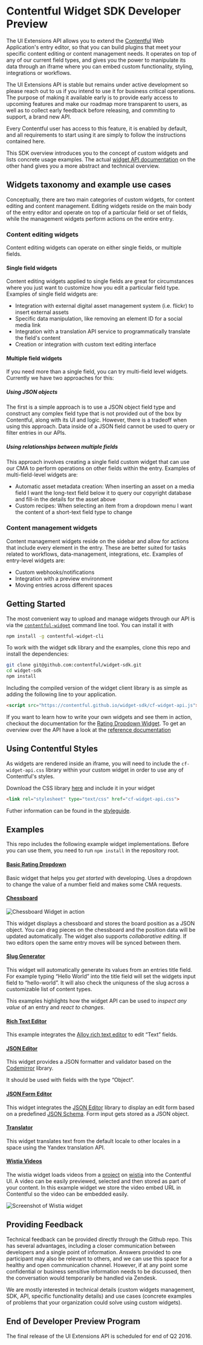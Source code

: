 # Contentful Widget SDK Developer Preview

The UI Extensions API allows you to extend the [Contentful](https://www.contentful.com)
Web Application's entry editor, so that you can build plugins that meet your
specific content editing or content management needs. It operates on top of any
of our current field types, and gives you the power to manipulate its data
through an iframe where you can embed custom functionality, styling,
integrations or workflows.

The UI Extensions API is stable but remains under active development so please reach out to us if you intend to use it for business critical operations. The purpose of making it available early is to provide early access to upcoming features and make our roadmap more transparent to users, as well as to collect early feedback before releasing, and commiting to support, a brand new API. 

Every Contentful user has access to this feature, it is enabled by default, and all requirements to start using it are simply to follow the instructions contained here.

This SDK overview introduces you to the concept of custom widgets and lists concrete
usage examples. The actual [widget API documentation][api-ref]
on the other hand gives you a more abstract and technical overview.

## Widgets taxonomy and example use cases

Conceptually, there are two main categories of custom widgets, for content
editing and content management. Editing widgets reside on the main body of the
entry editor and operate on top of a particular field or set of fields, while
the management widgets perform actions on the entire entry.

### Content editing widgets
Content editing widgets can operate on either single fields, or multiple fields.

#### Single field widgets
Content editing widgets applied to single fields are great for circumstances
where you just want to customize how you edit a particular field type. Examples
of single field widgets are:

* Integration with external digital asset management system (i.e. flickr) to
  insert external assets
* Specific data manipulation, like removing an element ID for a social media
  link
* Integration with a translation API service to programmatically translate the
  field's content
* Creation or integration with custom text editing interface

#### Multiple field widgets
If you need more than a single field, you can try multi-field level widgets.
Currently we have two approaches for this:

##### Using JSON objects
The first is a simple approach is to use a JSON object field type and construct
any complex field type that is not provided out of the box by Contentful, along
with its UI and logic. However, there is a tradeoff when using this approach.
Data inside of a JSON field cannot be used to query or filter entries in our
APIs.

##### Using relationships between multiple fields
This approach involves creating a single field custom widget that can use our
CMA to perform operations on other fields within the entry.
Examples of multi-field-level widgets are:

* Automatic asset metadata creation: When inserting an asset on a media field I
  want the long-text field below it to query our copyright database and fill-in
  the details for the asset above
* Custom recipes: When selecting an item from a dropdown menu I want the content
  of a short-text field type to change

### Content management widgets

Content management widgets reside on the sidebar and allow for actions that
include every element in the entry. These are better suited for tasks related to
workflows, data-management, integrations, etc.
Examples of entry-level widgets are:

* Custom webhooks/notifications
* Integration with a preview environment
* Moving entries across different spaces

## Getting Started

The most convenient way to upload and manage widgets through our API is via the
[`contentful-widget`][cf-widget-cli] command line tool. You can install it with

```bash
npm install -g contentful-widget-cli
```

To work with the widget sdk library and the examples, clone this repo and
install the dependencies:

```bash
git clone git@github.com:contentful/widget-sdk.git
cd widget-sdk
npm install
```

Including the compiled version of the widget client library is as simple as
adding the following line to your application.

```html
<script src="https://contentful.github.io/widget-sdk/cf-widget-api.js"></script>
```

If you want to learn how to write your own widgets and see them in
action, checkout the documentation for the
[Rating Dropdown Widget](./examples/rating-dropdown). To get an overview over
the API have a look at the [reference documentation][api-ref]

[cf-widget-cli]: https://github.com/contentful/contentful-widget-cli
[api-ref]: doc/widget-api-frontend.md


## Using Contentful Styles

As widgets are rendered inside an iframe, you will need to include the
`cf-widget-api.css` library within your custom widget in order to use any of
Contentful's styles.

Download the CSS library [here](https://contentful.github.io/widget-sdk/cf-widget-api.css) and include it in your widget

```html
<link rel="stylesheet" type="text/css" href="cf-widget-api.css">
```

Futher information can be found in the
[styleguide](http://contentful.github.io/widget-sdk/styleguide).


## Examples

This repo includes the following example widget implementations. Before you can
use them, you need to run `npm install` in the repository root.

#### [Basic Rating Dropdown](examples/rating-dropdown)

Basic widget that helps you *get started* with developing. Uses a dropdown to
change the value of a number field and makes some CMA requests.

#### [Chessboard](examples/chessboard)

![Chessboard Widget in action](http://contentful.github.io/widget-sdk/assets/chessboard.gif)

This widget displays a chessboard and stores the board position as a JSON
object. You can drag pieces on the chessboard and the position data will be
updated automatically. The widget also supports *collaborative editing*. If two
editors open the same entry moves will be synced between them.

#### [Slug Generator](examples/slug)

This widget will automatically generate its values from an entries title field.
For example typing “Hello World” into the title field will set the widgets input
field to “hello-world”. It will also check the uniquness of the slug across a
customizable list of content types.

This examples highlights how the widget API can be used to *inspect any value*
of an entry and *react to changes*.

#### [Rich Text Editor](examples/alloy-editor)

This example integrates the [Alloy rich text editor](http://alloyeditor.com/) to
edit “Text” fields.

#### [JSON Editor](examples/json-editor)
This widget provides a JSON formatter and validator based on the [Codemirror](http://codemirror.net) library.

It should be used with fields with the type “Object”.

#### [JSON Form Editor](examples/json-form-editor)
This widget integrates the [JSON Editor](https://github.com/jdorn/json-editor)
library to display an edit form based on a predefined [JSON Schema](https://json-schema.org/).
Form input gets stored as a JSON object.

#### [Translator](examples/translate)
This widget translates text from the default locale to other locales in a space using the Yandex translation API.

#### [Wistia Videos](examples/wistia)
The wistia widget loads videos from a [project](http://wistia.com/doc/projects) on [wistia](http://wistia.com/) into the Contentful UI. A video can be easily previewed, selected and then stored as part of your content. In this example widget we store the video embed URL in Contentful so the video can be embedded easily. 

![Screenshot of Wistia widget](http://contentful.github.io/widget-sdk/assets/wistia.gif) 


## Providing Feedback

Technical feedback can be provided directly through the Github repo. This has
several advantages, including a closer communication between developers and a
single point of information. Answers provided to one participant may also be
relevant to others, and we can use this space for a healthy and open
communication channel. However, if at any point some confidential or business
sensitive information needs to be discussed, then the conversation would
temporarily be handled via Zendesk.

We are mostly interested in technical details (custom widgets management, SDK,
API, specific functionality details) and use cases (concrete examples of problems
that your organization could solve using custom widgets).


## End of Developer Preview Program

The final release of the UI Extensions API is scheduled for end of Q2 2016.
